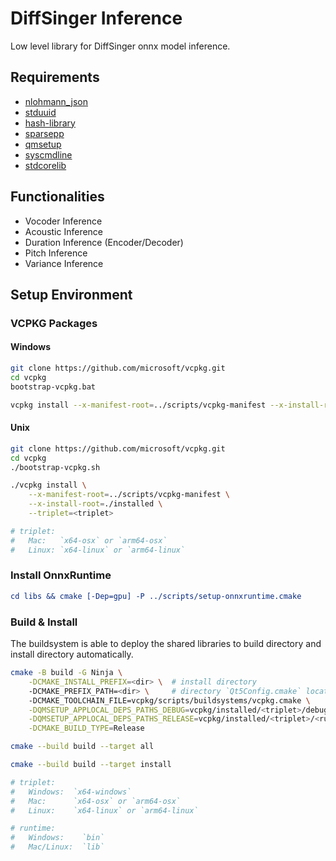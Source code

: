 # DiffSinger Inference

Low level library for DiffSinger onnx model inference.

## Requirements

+ [nlohmann_json](https://github.com/nlohmann/json)
+ [stduuid](https://github.com/mariusbancila/stduuid)
+ [hash-library](https://github.com/stbrumme/hash-library)
+ [sparsepp](https://github.com/greg7mdp/sparsepp)
+ [qmsetup](https://github.com/stdware/qmsetup)
+ [syscmdline](https://github.com/SineStriker/syscmdline)
+ [stdcorelib](https://github.com/SineStriker/stdcorelib)

## Functionalities

+ Vocoder Inference
+ Acoustic Inference
+ Duration Inference (Encoder/Decoder)
+ Pitch Inference
+ Variance Inference

## Setup Environment

### VCPKG Packages

#### Windows
```sh
git clone https://github.com/microsoft/vcpkg.git
cd vcpkg
bootstrap-vcpkg.bat

vcpkg install --x-manifest-root=../scripts/vcpkg-manifest --x-install-root=./installed --triplet=x64-windows
```

#### Unix
```sh
git clone https://github.com/microsoft/vcpkg.git
cd vcpkg
./bootstrap-vcpkg.sh

./vcpkg install \
    --x-manifest-root=../scripts/vcpkg-manifest \
    --x-install-root=./installed \
    --triplet=<triplet>

# triplet:
#   Mac:   `x64-osx` or `arm64-osx`
#   Linux: `x64-linux` or `arm64-linux`
```

### Install OnnxRuntime

```cmake
cd libs && cmake [-Dep=gpu] -P ../scripts/setup-onnxruntime.cmake
```

### Build & Install

<!-- If you have installed the required libraries specified in `scripts/vcpkg-manifest/vcpkg.json`, you can skip setting VCPKG variables so long as you make sure CMake can find them. -->

The buildsystem is able to deploy the shared libraries to build directory and install directory automatically.

```sh
cmake -B build -G Ninja \
    -DCMAKE_INSTALL_PREFIX=<dir> \  # install directory
    -DCMAKE_PREFIX_PATH=<dir> \     # directory `Qt5Config.cmake` locates
    -DCMAKE_TOOLCHAIN_FILE=vcpkg/scripts/buildsystems/vcpkg.cmake \
    -DQMSETUP_APPLOCAL_DEPS_PATHS_DEBUG=vcpkg/installed/<triplet>/debug/<runtime> \
    -DQMSETUP_APPLOCAL_DEPS_PATHS_RELEASE=vcpkg/installed/<triplet>/<runtime> \
    -DCMAKE_BUILD_TYPE=Release

cmake --build build --target all

cmake --build build --target install

# triplet:
#   Windows:  `x64-windows` 
#   Mac:      `x64-osx` or `arm64-osx`
#   Linux:    `x64-linux` or `arm64-linux`

# runtime:
#   Windows:    `bin`
#   Mac/Linux:  `lib`
```